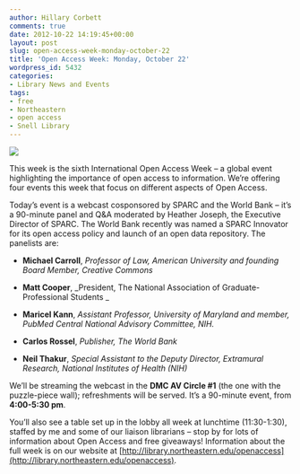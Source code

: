 ```yaml
---
author: Hillary Corbett
comments: true
date: 2012-10-22 14:19:45+00:00
layout: post
slug: open-access-week-monday-october-22
title: 'Open Access Week: Monday, October 22'
wordpress_id: 5432
categories:
- Library News and Events
tags:
- free
- Northeastern
- open access
- Snell Library
---
```


![](http://library.northeastern.edu/sites/default/files/public/resize/wysiwyg/u-426/2012/oa_banner-600x104.png)

This week is the sixth International Open Access Week – a global event highlighting the importance of open access to information. We’re offering four events this week that focus on different aspects of Open Access.

Today’s event is a webcast cosponsored by SPARC and the World Bank – it’s a 90-minute panel and Q&A moderated by Heather Joseph, the Executive Director of SPARC. The World Bank recently was named a SPARC Innovator for its open access policy and launch of an open data repository. The panelists are:



	
  * **Michael Carroll**, _Professor of Law, American University and founding Board Member, Creative Commons_

	
  * **Matt Cooper**, _President, The National Association of Graduate-Professional Students _

	
  * **Maricel Kann**, _Assistant Professor, University of Maryland and member, PubMed Central National Advisory Committee, NIH._

	
  * **Carlos Rossel**, _Publisher, The World Bank_

	
  * **Neil Thakur**, _Special Assistant to the Deputy Director, Extramural Research, National Institutes of Health (NIH)_


We’ll be streaming the webcast in the **DMC AV Circle #1** (the one with the puzzle-piece wall); refreshments will be served. It’s a 90-minute event, from **4:00-5:30 pm**.

You’ll also see a table set up in the lobby all week at lunchtime (11:30-1:30), staffed by me and some of our liaison librarians – stop by for lots of information about Open Access and free giveaways! Information about the full week is on our website at [http://library.northeastern.edu/openaccess](http://library.northeastern.edu/openaccess).
